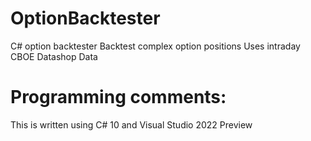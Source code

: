 # OptionBacktester
C# option backtester
Backtest complex option positions
Uses intraday CBOE Datashop Data

# Programming comments:
This is written using C# 10 and Visual Studio 2022 Preview